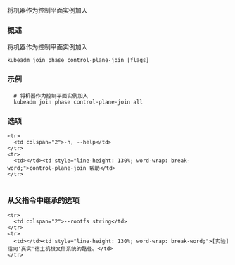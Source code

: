 
<!--
Joins a machine as a control plane instance
-->
将机器作为控制平面实例加入

<!--
### Synopsis
-->
### 概述


<!--
Joins a machine as a control plane instance
-->
将机器作为控制平面实例加入

```
kubeadm join phase control-plane-join [flags]
```

<!--
### Examples
-->
### 示例

<!--
```
  # Joins a machine as a control plane instance
  kubeadm join phase control-plane-join all
```
-->
```
  # 将机器作为控制平面实例加入
  kubeadm join phase control-plane-join all
```

<!--
### Options
-->
### 选项

<table style="width: 100%; table-layout: fixed;">
  <colgroup>
    <col span="1" style="width: 10px;" />
    <col span="1" />
  </colgroup>
  <tbody>

    <tr>
      <td colspan="2">-h, --help</td>
    </tr>
    <tr>
      <td></td><td style="line-height: 130%; word-wrap: break-word;">control-plane-join 帮助</td>
    </tr>

  </tbody>
</table>



<!--
### Options inherited from parent commands
-->
### 从父指令中继承的选项

<!--
<table style="width: 100%; table-layout: fixed;">
  <colgroup>
    <col span="1" style="width: 10px;" />
    <col span="1" />
  </colgroup>
  <tbody>

    <tr>
      <td colspan="2">--rootfs string</td>
    </tr>
    <tr>
      <td></td><td style="line-height: 130%; word-wrap: break-word;">[EXPERIMENTAL] The path to the 'real' host root filesystem.</td>
    </tr>

  </tbody>
</table>
-->
<table style="width: 100%; table-layout: fixed;">
  <colgroup>
    <col span="1" style="width: 10px;" />
    <col span="1" />
  </colgroup>
  <tbody>

    <tr>
      <td colspan="2">--rootfs string</td>
    </tr>
    <tr>
      <td></td><td style="line-height: 130%; word-wrap: break-word;">[实验] 指向'真实'宿主机根文件系统的路径。</td>
    </tr>

  </tbody>
</table>



